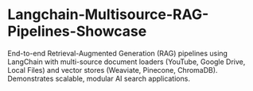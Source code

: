 # Langchain-Multisource-RAG-Pipelines-Showcase
End-to-end Retrieval-Augmented Generation (RAG) pipelines using LangChain with multi-source document loaders (YouTube, Google Drive, Local Files) and vector stores (Weaviate, Pinecone, ChromaDB). Demonstrates scalable, modular AI search applications.

